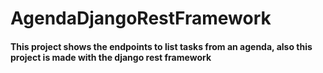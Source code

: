 
# AgendaDjangoRestFramework

#### This project shows the endpoints to list tasks from an agenda, also this project is made with the django rest framework
